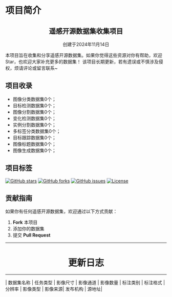 # 项目简介

<div align="center">
  <h2>遥感开源数据集收集项目</h2>
  <p>创建于2024年11月14日</p>
</div>

本项目旨在收集和分享遥感开源数据集。如果你觉得这些资源对你有帮助，欢迎Star，也欢迎大家补充更多的数据集！
该项目长期更新，若有遗误或不慎涉及侵权，烦请评论或留言联系~

## 项目收录
- 图像分类数据集0个；
- 目标检测数据集0个；
- 图像分割数据集0个；
- 变化检测数据集0个；
- 实例分割数据集0个；
- 多标签分类数据集0个；
- 目标跟踪数据集0个；
- 图像标题数据集0个；
- 图像生成数据集0个；

## 项目标签

[![GitHub stars](https://img.shields.io/github/stars/nikofoy/DeepRsDatasets?style=social&label=Star)](https://github.com/nikofoy/DeepRsDatasets)
[![GitHub forks](https://img.shields.io/github/forks/nikofoy/DeepRsDatasets?style=social&label=Fork)](https://github.com/nikofoy/DeepRsDatasets)
[![GitHub issues](https://img.shields.io/github/issues/nikofoy/DeepRsDatasets)](https://github.com/nikofoy/DeepRsDatasets/issues)
[![License](https://img.shields.io/badge/license-MIT-blue)](https://github.com/nikofoy/DeepRsDatasets/blob/main/LICENSE)

## 贡献指南

如果你有任何遥感开源数据集，欢迎通过以下方式贡献：
1. **Fork** 本项目
2. 添加你的数据集
3. 提交 **Pull Request**

---
<div align="center">
  <h1>更新日志</h1>
</div>

---

| 数据集名称 | 任务类型 | 影像尺寸 | 影像通道 | 影像数量 | 标注类别 | 标注格式 | 分辨率 | 影像类型 | 影像来源| 发布机构 | 源地址| 

